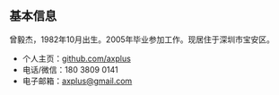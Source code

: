 ## 基本信息

曾毅杰，1982年10月出生。2005年毕业参加工作。现居住于深圳市宝安区。

* 个人主页：[github.com/axplus](http://%E4%B8%AA%E4%BA%BA%E4%B8%BB%E9%A1%B5%EF%BC%9Agithub.com/axplus)
* 电话/微信：180 3809 0141
* 电子邮箱：axplus@gmail.com
